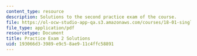 ```yaml
---
content_type: resource
description: Solutions to the second practice exam of the course.
file: https://ol-ocw-studio-app-qa.s3.amazonaws.com/courses/18-01-single-variable-calculus-fall-2006/193066d33989e9c58ae911c4ffc58891_prexam2bsol.pdf
file_type: application/pdf
resourcetype: Document
title: Practice Exam 2 Solutions
uid: 193066d3-3989-e9c5-8ae9-11c4ffc58891
---
```

